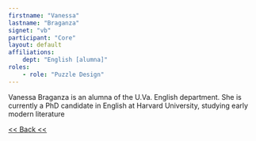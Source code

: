 ```yaml
---
firstname: "Vanessa"
lastname: "Braganza"
signet: "vb"
participant: "Core"
layout: default
affiliations:  
    dept: "English [alumna]"
roles: 
    - role: "Puzzle Design"
---
```


Vanessa Braganza is an alumna of the U.Va. English department. She is currently a PhD candidate in English at Harvard University, studying early modern literature 

[<< Back <<](../people.html)
